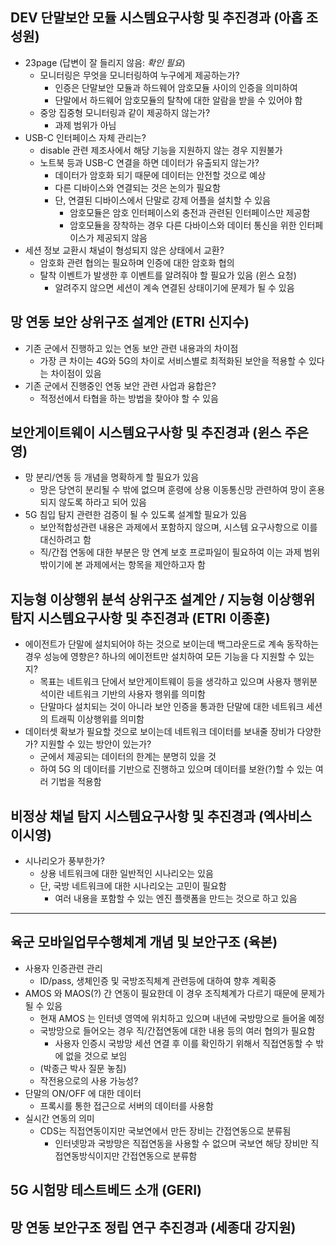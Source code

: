 
## DEV 단말보안 모듈 시스템요구사항 및 추진경과 (아홉 조성원)
- 23page (답변이 잘 들리지 않음: _확인 필요_)
  - 모니터링은 무엇을 모니터링하여 누구에게 제공하는가?
    - 인증은 단말보안 모듈과 하드웨어 암호모듈 사이의 인증을 의미하여
    - 단말에서 하드웨어 암호모듈의 탈착에 대한 알람을 받을 수 있어야 함
  - 중앙 집중형 모니터링과 같이 제공하지 않는가?
    - 과제 범위가 아님
- USB-C 인터페이스 자체 관리는?
  - disable 관련 제조사에서 해당 기능을 지원하지 않는 경우 지원불가
  - 노트북 등과 USB-C 연결을 하면 데이터가 유출되지 않는가?
    - 데이터가 암호화 되기 때문에 데이터는 안전할 것으로 예상
    - 다른 디바이스와 연결되는 것은 논의가 필요함
    - 단, 연결된 디바이스에서 단말로 강제 어플을 설치할 수 있음
      - 암호모듈은 암호 인터페이스외 충전과 관련된 인터페이스만 제공함
      - 암호모듈을 장착하는 경우 다른 다바이스와 데이터 통신을 위한 인터페이스가 제공되지 않음
- 세션 정보 교환시 채널이 형성되지 않은 상태에서 교환?
  - 암호화 관련 협의는 필요하며 인증에 대한 암호화 협의
  - 탈착 이벤트가 발생한 후 이벤트를 알려줘야 할 필요가 있음 (윈스 요청)
    - 알려주지 않으면 세션이 계속 연결된 상태이기에 문제가 될 수 있음
    
## 망 연동 보안 상위구조 설계안 (ETRI 신지수)
- 기존 군에서 진행하고 있는 연동 보안 관련 내용과의 차이점
  - 가장 큰 차이는 4G와 5G의 차이로 서비스별로 최적화된 보안을 적용할 수 있다는 차이점이 있음
- 기존 군에서 진행중인 연동 보안 관련 사업과 융합은?
  - 적정선에서 타협을 하는 방법을 찾아야 할 수 있음

## 보안게이트웨이 시스템요구사항 및 추진경과 (윈스 주은영)
- 망 분리/연동 등 개념을 명확하게 할 필요가 있음
  - 망은 당연히 분리될 수 밖에 없으며 훈령에 상용 이동통신망 관련하여 망이 혼용되지 않도록 하라고 되어 있음
- 5G 침입 탐지 관련한 검증이 될 수 있도록 설계할 필요가 있음
  - 보안적합성관련 내용은 과제에서 포함하지 않으며, 시스템 요구사항으로 이를 대신하려고 함
  - 직/간접 연동에 대한 부분은 망 연계 보호 프로파일이 필요하여 이는 과제 범위 밖이기에 본 과제에서는 항목을 제안하고자 함

## 지능형 이상행위 분석 상위구조 설계안 / 지능형 이상행위 탐지 시스템요구사항 및 추진경과 (ETRI 이종훈)
- 에이전트가 단말에 설치되어야 하는 것으로 보이는데 백그라운드로 계속 동작하는 경우 성능에 영향은? 하나의 에이전트만 설치하여 모든 기능을 다 지원할 수 있는지?
  - 목표는 네트워크 단에서 보안게이트웨이 등을 생각하고 있으며 사용자 행위분석이란 네트워크 기반의 사용자 행위를 의미함
  - 단말마다 설치되는 것이 아니라 보안 인증을 통과한 단말에 대한 네트워크 세션의 트래픽 이상행위를 의미함
- 데이터셋 확보가 필요할 것으로 보이는데 네트워크 데이터를 보내줄 장비가 다양한가? 지원할 수 있는 방안이 있는가?
  - 군에서 제공되는 데이터의 한계는 분명히 있을 것
  - 하여 5G 의 데이터를 기반으로 진행하고 있으며 데이터를 보완(?)할 수 있는 여러 기법을 적용함

## 비정상 채널 탐지 시스템요구사항 및 추진경과 (엑사비스 이시영)
- 시나리오가 풍부한가?
  - 상용 네트워크에 대한 일반적인 시나리오는 있음
  - 단, 국방 네트워크에 대한 시나리오는 고민이 필요함
    - 여러 내용을 포함할 수 있는 엔진 플랫폼을 만드는 것으로 하고 있음

---

## 육군 모바일업무수행체계 개념 및 보안구조 (육본)
- 사용자 인증관련 관리
  - ID/pass, 생체인증 및 국방조직체계 관련등에 대하여 향후 계획중
- AMOS 와 MAOS(?) 간 연동이 필요한데 이 경우 조직체계가 다르기 때문에 문제가 될 수 있음
  - 현재 AMOS 는 인터넷 영역에 위치하고 있으며 내년에 국방망으로 들어올 예정
  - 국방망으로 들어오는 경우 직/간접연동에 대한 내용 등의 여러 협의가 필요함
    - 사용자 인증시 국방망 세션 연결 후 이를 확인하기 위해서 직접연동할 수 밖에 없을 것으로 보임
  - (박종근 박사 질문 놓침)
  - 작전용으로의 사용 가능성?
- 단말의 ON/OFF 에 대한 데이터
  - 프록시를 통한 접근으로 서버의 데이터를 사용함
- 실시간 연동의 의미
  - CDS는 직접연동이지만 국보연에서 만든 장비는 간접연동으로 분류됨
    - 인터넷망과 국방망은 직접연동을 사용할 수 없으며 국보연 해당 장비만 직접연동방식이지만 간접연동으로 분류함

## 5G 시험망 테스트베드 소개 (GERI)

## 망 연동 보안구조 정립 연구 추진경과 (세종대 강지원)
